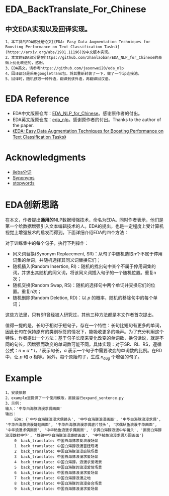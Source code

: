 # EDA_BackTranslate_For_Chinese

## 中文EDA实现以及回译实现。
    1、本工具的EDA部分是论文[《EDA: Easy Data Augmentation Techniques for Boosting Performance on Text Classification Tasks》](https://arxiv.org/abs/1901.11196)的中文版本实现。  
    2、本文的EDA部分是在https://github.com/zhanlaoban/EDA_NLP_for_Chinese的基础上优化改进的，感谢。
    3、EDA英文，请参考https://github.com/jasonwei20/eda_nlp
    4、回译部分是采用googletrans包，将其重新封装了一下，做了一个ip连接池。
    5、回译时，随机获取一种外语，翻译到该外语，再翻译回汉语。


# EDA Reference

- EDA中文版原仓库：[EDA_NLP_for_Chinese](https://github.com/zhanlaoban/EDA_NLP_for_Chinese)。感谢原作者的付出。
- EDA英文版原仓库：[eda_nlp](https://github.com/jasonwei20/eda_nlp)。感谢原作者的付出。Thanks to the author of the paper.
- [《EDA: Easy Data Augmentation Techniques for Boosting Performance on Text Classification Tasks》](https://arxiv.org/abs/1901.11196)

# Acknowledgments

- [jieba分词](https://github.com/fxsjy/jieba)
- [Synonyms](https://github.com/huyingxi/Synonyms)
- [stopwords](https://github.com/goto456/stopwords)


# EDA创新思路

在本文，作者提出**通用的**NLP数据增强技术，命名为EDA。同时作者表示，他们是第一个给数据增强引入文本编辑技术的人。EDA的提出，也是一定程度上受计算机视觉上增强技术的启发而得到。下面详细介绍EDA的四个方法：

对于训练集中的每个句子，执行下列操作：

- 同义词替换(Synonym Replacement, SR)：从句子中随机选取n个不属于停用词集的单词，并随机选择其同义词替换它们；
- 随机插入(Random Insertion, RI)：随机的找出句中某个不属于停用词集的词，并求出其随机的同义词，将该同义词插入句子的一个随机位置。重复n次；
- 随机交换(Random Swap, RS)：随机的选择句中两个单词并交换它们的位置。重复n次；
- 随机删除(Random Deletion, RD)：以 $p$ 的概率，随机的移除句中的每个单词；

这些方法里，只有SR曾经被人研究过，其他三种方法都是本文作者首次提出。

值得一提的是，长句子相对于短句子，存在一个特性：长句比短句有更多的单词，因此长句在保持原有的类别标签的情况下，能吸收更多的噪声。为了充分利用这个特性，作者提出一个方法：基于句子长度来变化改变的单词数，换句话说，就是不同的句长，因增强而改变的单词数可能不同。具体实现：对于SR、RI、RS，遵循公式：$n$ = $\alpha$ * $l$，$l$ 表示句长，$\alpha$ 表示一个句子中需要改变的单词数的比例。在RD中，让 $p$ 和 $\alpha$ 相等。另外，每个原始句子，生成 $n_{aug}$ 个增强的句子。


# Example

    1、安装依赖
    2、example里提供了一个使用模版，直接运行expand_sentence.py
    3、示例：
    输入：'中华白海豚浪漫求偶画面'
    输出：
        EDA: {'中华白海豚浪漫求偶镜头', '中华白海豚浪漫画面', '中华白海豚浪漫求偶', '中华白海豚浪漫雄蛙画面', '中华白海豚浪漫求偶底片镜头', '求偶鲇鱼浪漫中华画面', '中华浪漫求偶画面', '中华鲇鱼浪漫求偶画面', '求偶白海豚浪漫中华镜头', '画面白海豚浪漫雄蛙中华', '雌兽中华白海豚浪漫雄蛙画面', '中华鲇鱼浪漫求偶万国画面'}
        0  back_translate: 中国白海豚求爱浪漫场景
        1  back_translate: 中国白海豚浪漫宫廷现场
        2  back_translate: 中国白海豚浪漫庭院场景
        3  back_translate: 中国白海豚浪漫求爱场景
        4  back_translate: 中国白海豚，浪漫求爱场景
        5  back_translate: 中国白海豚的浪漫爱情场景
        6  back_translate: 中国白海豚浪漫求爱场景
        7  back_translate: 中国白海豚浪漫之地
        8  back_translate: 中国白海豚的浪漫会合场景
        9  back_translate: 中国白海豚浪漫求爱场景
